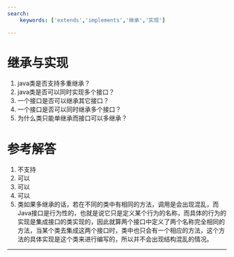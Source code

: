 ```yaml
---
search:
    keywords: ['extends','implements','继承','实现']

---
```



# 继承与实现

1. java类是否支持多重继承？
2. java类是否可以同时实现多个接口？
3. 一个接口是否可以继承其它接口？
4. 一个接口是否可以同时继承多个接口？
5. 为什么类只能单继承而接口可以多继承？
 
# 参考解答

1. 不支持
2. 可以
3. 可以
4. 可以
5. 类如果多继承的话，若在不同的类中有相同的方法，调用是会出现混乱，而Java接口是行为性的，也就是说它只是定义某个行为的名称，而具体的行为的实现是集成接口的类实现的，因此就算两个接口中定义了两个名称完全相同的方法，当某个类去集成这两个接口时，类中也只会有一个相应的方法，这个方法的具体实现是这个类来进行编写的，所以并不会出现结构混乱的情况。

---






